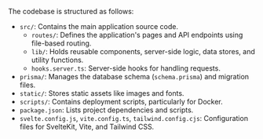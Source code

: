 The codebase is structured as follows:

- `src/`: Contains the main application source code.
  - `routes/`: Defines the application's pages and API endpoints using file-based routing.
  - `lib/`: Holds reusable components, server-side logic, data stores, and utility functions.
  - `hooks.server.ts`: Server-side hooks for handling requests.
- `prisma/`: Manages the database schema (`schema.prisma`) and migration files.
- `static/`: Stores static assets like images and fonts.
- `scripts/`: Contains deployment scripts, particularly for Docker.
- `package.json`: Lists project dependencies and scripts.
- `svelte.config.js`, `vite.config.ts`, `tailwind.config.cjs`: Configuration files for SvelteKit, Vite, and Tailwind CSS.
